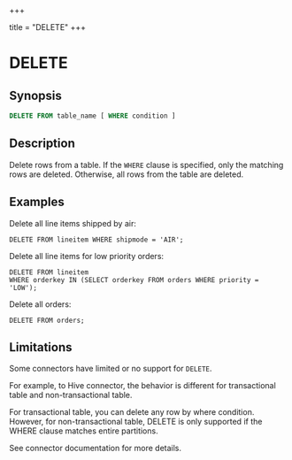 +++

title = "DELETE"
+++

DELETE
======

Synopsis
--------

``` sql
DELETE FROM table_name [ WHERE condition ]
```

Description
-----------

Delete rows from a table. If the `WHERE` clause is specified, only the matching rows are deleted. Otherwise, all rows from the table are deleted.

Examples
--------

Delete all line items shipped by air:

    DELETE FROM lineitem WHERE shipmode = 'AIR';

Delete all line items for low priority orders:

    DELETE FROM lineitem
    WHERE orderkey IN (SELECT orderkey FROM orders WHERE priority = 'LOW');

Delete all orders:

    DELETE FROM orders;

Limitations
-----------

Some connectors have limited or no support for `DELETE`.

For example, to Hive connector, the behavior is different for transactional table and non-transactional table.

For transactional table, you can delete any row by where condition. However, for non-transactional table, DELETE is only supported if the WHERE clause matches entire partitions.

See connector documentation for more details.
